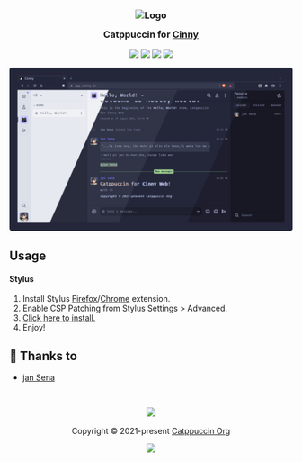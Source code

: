 <h3 align="center">
	<img src="https://raw.githubusercontent.com/catppuccin/catppuccin/main/assets/logos/exports/1544x1544_circle.png" width="100" alt="Logo"/><br/>
	<img src="https://raw.githubusercontent.com/catppuccin/catppuccin/main/assets/misc/transparent.png" height="30" width="0px"/>
	Catppuccin for <a href="https://github.com/cinnyapp/cinny">Cinny</a>
	<img src="https://raw.githubusercontent.com/catppuccin/catppuccin/main/assets/misc/transparent.png" height="30" width="0px"/>
</h3>

<p align="center">
	<a href="https://github.com/jan-senaa/cinny/stargazers"><img src="https://img.shields.io/github/stars/jan-senaa/cinny?colorA=363a4f&colorB=b7bdf8&style=for-the-badge"></a>
	<a href="https://github.com/jan-senaa/cinny/issues"><img src="https://img.shields.io/github/issues/jan-senaa/cinny?colorA=363a4f&colorB=f5a97f&style=for-the-badge"></a>
	<a href="https://github.com/jan-senaa/cinny/contributors"><img src="https://img.shields.io/github/contributors/jan-senaa/cinny?colorA=363a4f&colorB=a6da95&style=for-the-badge"></a>
	<a href="https://raw.githubusercontent.com/jan-senaa/cinny/main/catppuccin.user.css"><img src="https://img.shields.io/badge/stylus-install-cba6f7?colorA=363a4f&style=for-the-badge"></a>
</p>


![Cinny Theme Preview](assets/screenshot.png)


## Usage

#### Stylus
1. Install Stylus [Firefox](https://addons.mozilla.org/en-GB/firefox/addon/styl-us/)/[Chrome](https://chrome.google.com/webstore/detail/stylus/clngdbkpkpeebahjckkjfobafhncgmne) extension.
2. Enable CSP Patching from Stylus Settings > Advanced.
3. [Click here to install.](https://github.com/jan-senaa/cinny/raw/main/catppuccin.user.css)
4. Enjoy!

## 💝 Thanks to

- [jan Sena](https://github.com/jan-senaa)

&nbsp;

<p align="center"><img src="https://raw.githubusercontent.com/catppuccin/catppuccin/main/assets/footers/gray0_ctp_on_line.svg?sanitize=true" /></p>
<p align="center">Copyright &copy; 2021-present <a href="https://github.com/catppuccin" target="_blank">Catppuccin Org</a>
<p align="center"><a href="https://github.com/catppuccin/catppuccin/blob/main/LICENSE"><img src="https://img.shields.io/static/v1.svg?style=for-the-badge&label=License&message=MIT&logoColor=d9e0ee&colorA=363a4f&colorB=b7bdf8"/></a></p>
